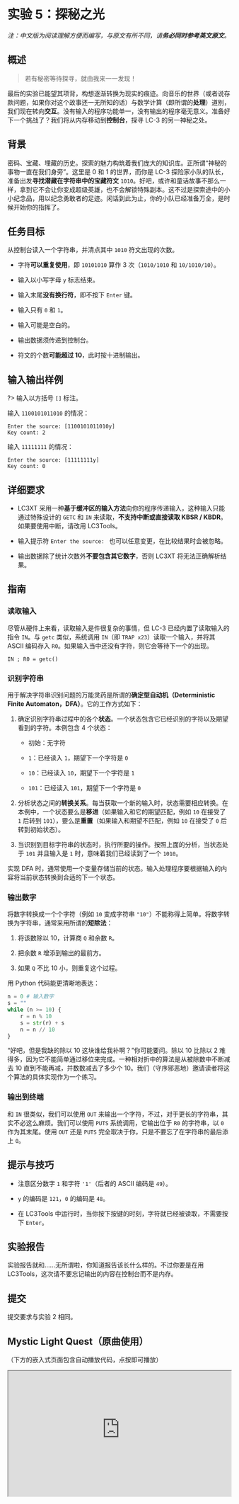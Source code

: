 # 实验 5：探秘之光

*注：中文版为阅读理解方便而编写，与原文有所不同，请**务必同时参考英文原文**。*

## 概述

> 若有秘密等待探寻，就由我来一一发现！

最后的实验已能望其项背，构想逐渐转换为现实的痕迹。向音乐的世界（或者说存款问题，如果你对这个故事还一无所知的话）与数学计算（即所谓的**处理**）道别，我们现在转向**交互**。没有输入的程序功能单一，没有输出的程序毫无意义。准备好下一个挑战了？我们将从内存移动到**控制台**，探寻 LC-3 的另一神秘之处。

## 背景

密码、宝藏、埋藏的历史。探索的魅力构筑着我们庞大的知识库。正所谓“神秘的事物一直在我们身旁”。这里是 0 和 1 的世界，而你是 LC-3 探险家小队的队长，准备出发**寻找潜藏在字符串中的宝藏符文** `1010`。好吧，或许和童话故事不那么一样，拿到它不会让你变成超级英雄，也不会解锁特殊副本。这不过是探索途中的小小纪念品，用以纪念勇敢者的足迹。闲话到此为止，你的小队已经准备万全，是时候开始你的指挥了。

## 任务目标

从控制台读入一个字符串，并清点其中 `1010` 符文出现的次数。

- 字符**可以重复使用**，即 `10101010` 算作 3 次（`1010/1010` 和 `10/1010/10`）。

- 输入以小写字母 `y` 标志结束。

- 输入末尾**没有换行符**，即不按下 `Enter` 键。

- 输入只有 `0` 和 `1`。

- 输入可能是空白的。

- 输出数据须传递到控制台。

- 符文的个数**可能超过 10**，此时按十进制输出。

## 输入输出样例

?> 输入以方括号 `[]` 标注。

输入 `1100101011010` 的情况：

```
Enter the source: [1100101011010y]
Key count: 2
```

输入 `11111111` 的情况：

```
Enter the source: [11111111y]
Key count: 0
```

## 详细要求

- LC3XT 采用一种**基于缓冲区的输入方法**向你的程序传递输入，这种输入只能通过特殊设计的 `GETC` 和 `IN` 来读取，**不支持中断或直接读取 KBSR / KBDR**。如果要使用中断，请改用 LC3Tools。

- 输入提示符 `Enter the source: ` 也可以任意变更，在比较结果时会被忽略。

- 输出数据除了统计次数外**不要包含其它数字**，否则 LC3XT 将无法正确解析结果。

## 指南

### 读取输入

尽管从硬件上来看，读取输入是件很复杂的事情，但 LC-3 已经内置了读取输入的指令 `IN`。与 `getc` 类似，系统调用 `IN`（即 `TRAP x23`）读取一个输入，并将其 ASCII 编码存入 `R0`。如果输入当中还没有字符，则它会等待下一个的出现。

```
IN ; R0 = getc()
```

### 识别字符串

用于解决字符串识别问题的万能灵药是所谓的**确定型自动机（Deterministic Finite Automaton，DFA）**。它的工作方式如下：

1. 确定识别字符串过程中的各个**状态**。一个状态包含它已经识别的字符以及期望看到的字符。本例包含 4 个状态：
   
   - 初始：无字符
   
   - `1`：已经读入 `1`，期望下一个字符是 `0`
   
   - `10`：已经读入 `10`，期望下一个字符是 `1`
   
   - `101`：已经读入 `101`，期望下一个字符是 `0`

2. 分析状态之间的**转换关系**。每当获取一个新的输入时，状态需要相应转换。在本例中，一个状态要么是**移进**（如果输入和它的期望匹配，例如 `10` 在接受了 `1` 后转到 `101`），要么是**重置**（如果输入和期望不匹配，例如 `10` 在接受了 `0` 后转到初始状态）。

3. 当识别到目标字符串的状态时，执行所要的操作。按照上面的分析，当状态处于 `101` 并且输入是 `1` 时，意味着我们已经读到了一个 `1010`。

实现 DFA 时，通常使用一个变量存储当前的状态。输入处理程序要根据输入的内容将当前状态转换到合适的下一个状态。

### 输出数字

将数字转换成一个个字符（例如 `10` 变成字符串 `"10"`）不能称得上简单。将数字转换为字符串，通常采用所谓的**短除法**：

1. 将该数除以 10，计算商 `Q` 和余数 `R`。

2. 把余数 `R` 增添到输出的最前方。

3. 如果 `Q` 不比 10 小，则重复这个过程。

用 Python 代码能更清晰地表达：

```python
n = 0 # 输入数字
s = ""
while (n >= 10) {
    r = n % 10
    s = str(r) + s
    n = n // 10
}
```

“好吧，但是我缺的除以 10 这块谁给我补啊？”你可能要问。除以 10 比除以 2 难得多，因为它不能简单通过移位来完成。一种相对折中的算法是从被除数中不断减去 10 直到不能再减，并数数减去了多少个 10。我们（守序邪恶地）邀请读者将这个算法的具体实现作为一个练习。

### 输出到终端

和 `IN` 很类似，我们可以使用 `OUT` 来输出一个字符，不过，对于更长的字符串，其实不必这么麻烦。我们可以使用 `PUTS` 系统调用，它输出位于 `R0` 的字符串，以 `0` 作为其末尾。使用 `OUT` 还是 `PUTS` 完全取决于你，只是不要忘了在字符串的最后添上 `0`。

## 提示与技巧

- 注意区分数字 `1` 和字符 `'1'`（后者的 ASCII 编码是 `49`）。

- `y` 的编码是 `121`，`0` 的编码是 `48`。

- 在 LC3Tools 中运行时，当你按下按键的时刻，字符就已经被读取，不需要按下 `Enter`。

## 实验报告

实验报告就和……无所谓啦，你知道报告该长什么样的。不过你要是在用 LC3Tools，这次请不要忘记输出的内容在控制台而不是内存。

## 提交

提交要求与实验 2 相同。

## Mystic Light Quest（原曲使用）

（下方的嵌入式页面包含自动播放代码，点按即可播放）

<style>

    #player {
        width: 100%;
        aspect-ratio: 16 / 9;
    }

</style>

<iframe id="player" src="https://monster-siren.hypergryph.com/music/880310" referrerpolicy="no-referrer"/>
